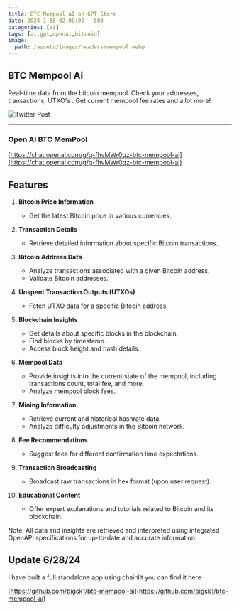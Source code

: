 ```yaml
---
title: BTC Mempool AI on GPT Store
date: 2024-1-18 02:00:00  -500
categories: [ai]
tags: [ai,gpt,openai,bitcoin] 
image:
  path: /assets/images/headers/mempool.webp
---
```


## BTC Mempool Ai 

Real-time data from the bitcoin mempool. Check your addresses, transactions, UTXO's . Get current mempool fee rates and a lot more!


![Twitter Post](https://imagizer.imageshack.com/img922/8003/HOaQg4.jpg)

---

### Open AI BTC MemPool 
[https://chat.openai.com/g/g-fhvMWr0qz-btc-mempool-ai](https://chat.openai.com/g/g-fhvMWr0qz-btc-mempool-ai)


## Features


1. **Bitcoin Price Information**
   - Get the latest Bitcoin price in various currencies.

2. **Transaction Details**
   - Retrieve detailed information about specific Bitcoin transactions.

3. **Bitcoin Address Data**
   - Analyze transactions associated with a given Bitcoin address.
   - Validate Bitcoin addresses.

4. **Unspent Transaction Outputs (UTXOs)**
   - Fetch UTXO data for a specific Bitcoin address.

5. **Blockchain Insights**
   - Get details about specific blocks in the blockchain.
   - Find blocks by timestamp.
   - Access block height and hash details.

6. **Mempool Data**
   - Provide insights into the current state of the mempool, including transactions count, total fee, and more.
   - Analyze mempool block fees.

7. **Mining Information**
   - Retrieve current and historical hashrate data.
   - Analyze difficulty adjustments in the Bitcoin network.

8. **Fee Recommendations**
   - Suggest fees for different confirmation time expectations.

9. **Transaction Broadcasting**
   - Broadcast raw transactions in hex format (upon user request).

10. **Educational Content**
    - Offer expert explanations and tutorials related to Bitcoin and its blockchain.

Note: All data and insights are retrieved and interpreted using integrated OpenAPI specifications for up-to-date and accurate information.

## Update 6/28/24

I have built a full standalone app using chainlit you can find it here 

[https://github.com/bigsk1/btc-mempool-ai](https://github.com/bigsk1/btc-mempool-ai)